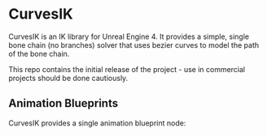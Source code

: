 # CurvesIK

CurvesIK is an IK library for Unreal Engine 4. It provides a simple, single bone chain (no branches) solver that uses bezier curves to model the path of the bone chain.

This repo contains the initial release of the project - use in commercial projects should be done cautiously.

## Animation Blueprints

CurvesIK provides a single animation blueprint node:
